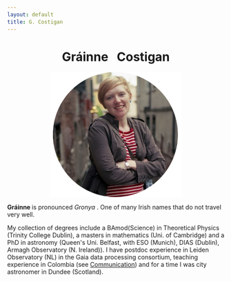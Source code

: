 ```yaml
---
layout: default
title: G. Costigan
---
```



# <center> Gráinne  &nbsp;   Costigan </center>

<center> <img src="grainne_cropped2.png" alt="Grainne" style="width:304px;" align="middle"> </center>


 <b> Gráinne </b> is pronounced <i> Gronya </i>. One of many Irish names that do not travel very well.

<p>
My collection of degrees include a BAmod(Science) in Theoretical Physics (Trinity College Dublin), a masters in mathematics (Uni. of Cambridge) and a PhD in astronomy (Queen's Uni. Belfast, with ESO (Munich), DIAS (Dublin), Armagh Observatory (N. Ireland)). I have postdoc experience in Leiden Observatory (NL) in the Gaia data processing consortium, teaching experience in Colombia (see <a href="../communications">Communication</a>) and for a time I was city astronomer in Dundee (Scotland). 
</p>



